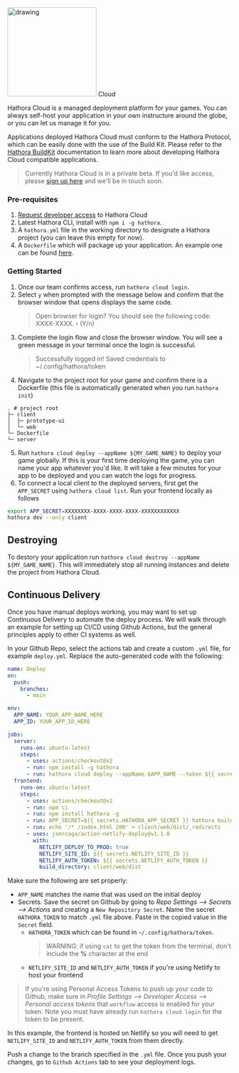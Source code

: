 <div class="hathora-logo-with-super">
  <img src="statics/logo.svg" alt="drawing" width="200"/>
  <span class="hathora-logo-super">Cloud</span>
</div>

Hathora Cloud is a managed deployment platform for your games. You can always self-host your application in your own instructure around the globe, or you can let us manage it for you.

Applications deployed Hathora Cloud must conform to the Hathora Protocol, which can be easily done with the use of the Build Kit. Please refer to the [Hathora BuildKit](../buildkit/README.md) documentation to learn more about developing Hathora Cloud compatible applications.

> Currently Hathora Cloud is in a private beta. If you'd like access, please [sign up here](https://forms.gle/pyYms6TwUJHTm62y8) and we'll be in touch soon.

### Pre-requisites

1. [Request developer access](https://forms.gle/pyYms6TwUJHTm62y8) to Hathora Cloud
1. Latest Hathora CLI, install with `npm i -g hathora`.
1. A `hathora.yml` file in the working directory to designate a Hathora project (you can leave this empty for now).
1. A `Dockerfile` which will package up your application. An example one can be found [here](https://github.com/hathora/topdown-shooter/blob/develop/Dockerfile).

### Getting Started

1. Once our team confirms access, run `hathora cloud login`.
1. Select `y` when prompted with the message below and confirm that the browser window that opens displays the same code.
   > Open browser for login? You should see the following code: XXXX-XXXX. › (Y/n)
1. Complete the login flow and close the browser window. You will see a green message in your terminal once the login is successful.
   > Successfully logged in! Saved credentials to ~/.config/hathora/token
1. Navigate to the project root for your game and confirm there is a Dockerfile (this file is automatically generated when you run `hathora init`)

```
. # project root
├─ client
│  ├─ prototype-ui
│  └─ web
└─ Dockerfile
└─ server
```

5. Run `hathora cloud deploy --appName ${MY_GAME_NAME}` to deploy your game globally. If this is your first time deploying the game, you can name your app whatever you'd like. It will take a few minutes for your app to be deployed and you can watch the logs for progress.
6. To connect a local client to the deployed servers, first get the `APP_SECRET` using `hathora cloud list`. Run your frontend locally as follows

```sh
export APP_SECRET=XXXXXXXX-XXXX-XXXX-XXXX-XXXXXXXXXXXX
hathora dev --only client
```

## Destroying

To destory your application run `hathora cloud destroy --appName ${MY_GAME_NAME}`. This will immediately stop all running instances and delete the project from Hathora Cloud.

## Continuous Delivery

Once you have manual deploys working, you may want to set up Continuous Delivery to automate the deploy process. We will walk through an example for setting up CI/CD using Github Actions, but the general principles apply to other CI systems as well.

In your Github Repo, select the actions tab and create a custom `.yml` file, for example `deploy.yml`. Replace the auto-generated code with the following:

```yml
name: Deploy
on:
  push:
    branches:
      - main

env:
  APP_NAME: YOUR_APP_NAME_HERE
  APP_ID: YOUR_APP_ID_HERE

jobs:
  server:
    runs-on: ubuntu-latest
    steps:
      - uses: actions/checkout@v2
      - run: npm install -g hathora
      - run: hathora cloud deploy --appName $APP_NAME --token ${{ secrets.HATHORA_TOKEN }}
  frontend:
    runs-on: ubuntu-latest
    steps:
      - uses: actions/checkout@v2
      - run: npm ci
      - run: npm install hathora -g
      - run: APP_SECRET=${{ secrets.HATHORA_APP_SECRET }} hathora build --only client
      - run: echo '/* /index.html 200' > client/web/dist/_redirects
      - uses: jsmrcaga/action-netlify-deploy@v1.1.0
        with:
          NETLIFY_DEPLOY_TO_PROD: true
          NETLIFY_SITE_ID: ${{ secrets.NETLIFY_SITE_ID }}
          NETLIFY_AUTH_TOKEN: ${{ secrets.NETLIFY_AUTH_TOKEN }}
          build_directory: client/web/dist
```

Make sure the following are set properly:

- `APP_NAME` matches the name that was used on the initial deploy
- Secrets. Save the secret on Github by going to _Repo Settings --> Secrets --> Actions_ and creating a `New Repository Secret`. Name the secret `HATHORA_TOKEN` to match `.yml` file above. Paste in the copied value in the `Secret` field.
  - `HATHORA_TOKEN` which can be found in `~/.config/hathora/token`.
    > WARNING: if using `cat` to get the token from the terminal, don't include the **%** character at the end
  - `NETLIFY_SITE_ID` and `NETLIFY_AUTH_TOKEN` if you're using Netlify to host your frontend

> If you're using Personal Access Tokens to push up your code to Github, make sure in _Profile Settings --> Developer Access --> Personal access tokens_ that `workflow` access is enabled for your token.
> Note you must have already run `hathora cloud login` for the token to be present.

In this example, the frontend is hosted on Netlify so you will need to get `NETLIFY_SITE_ID` and `NETLIFY_AUTH_TOKEN` from them directly.

Push a change to the branch specified in the `.yml` file. Once you push your changes, go to `Github Actions` tab to see your deployment logs.
